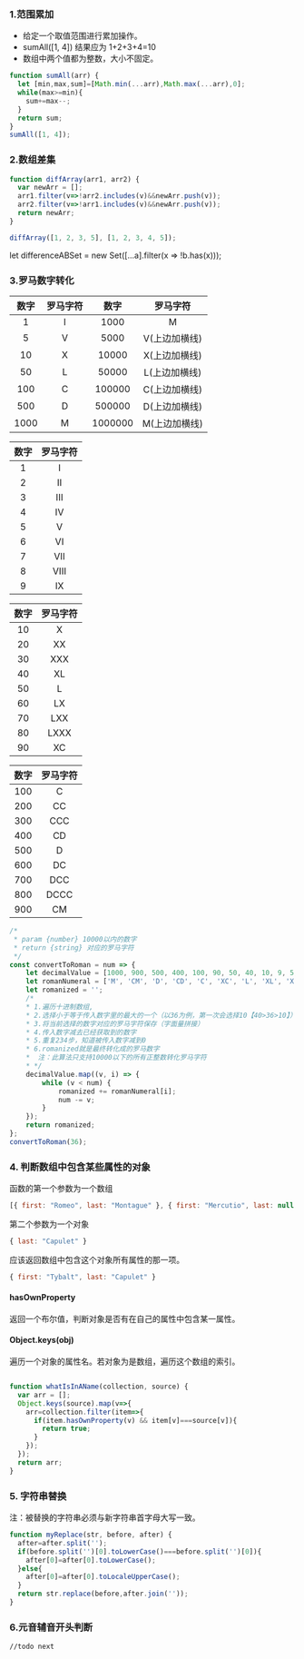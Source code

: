 ### 1.范围累加
- 给定一个取值范围进行累加操作。
- sumAll([1, 4]) 结果应为 1+2+3+4=10
- 数组中两个值都为整数，大小不固定。


```js
function sumAll(arr) {
  let [min,max,sum]=[Math.min(...arr),Math.max(...arr),0];
  while(max>=min){
    sum+=max--;
  }
  return sum;
}
sumAll([1, 4]);
```
### 2.数组差集


```js
function diffArray(arr1, arr2) {
  var newArr = [];
  arr1.filter(v=>!arr2.includes(v)&&newArr.push(v));
  arr2.filter(v=>!arr1.includes(v)&&newArr.push(v));
  return newArr;
}

diffArray([1, 2, 3, 5], [1, 2, 3, 4, 5]);
```
let differenceABSet = new Set([...a].filter(x => !b.has(x)));

### 3.罗马数字转化


数字 | 罗马字符 | 数字 | 罗马字符
:---:|:---: | :---:|:---:
1 | I | 1000 | M
5 | V | 5000 | V(上边加横线)
10 | X | 10000 | X(上边加横线)
50 | L | 50000 | L(上边加横线)
100 | C | 100000 | C(上边加横线)
500 | D | 500000 | D(上边加横线)
1000 | M | 1000000 | M(上边加横线)

数字 | 罗马字符
:---:|:---:
1 | I
2 | II
3 | III
4 | IV
5 | V
6 | VI
7 | VII
8 | VIII
9 | IX

数字 | 罗马字符
:---:|:---:
10 | X
20 | XX
30 | XXX
40 | XL
50 | L
60 | LX
70 | LXX
80 | LXXX
90 | XC

数字 | 罗马字符
:---:|:---:
100 | C
200 | CC
300 | CCC
400 | CD
500 | D
600 | DC
700 | DCC
800 | DCCC
900 | CM


```js
/*
 * param {number} 10000以内的数字
 * return {string} 对应的罗马字符
 */
const convertToRoman = num => {
    let decimalValue = [1000, 900, 500, 400, 100, 90, 50, 40, 10, 9, 5, 4, 1]; //十进制赋值数组
    let romanNumeral = ['M', 'CM', 'D', 'CD', 'C', 'XC', 'L', 'XL', 'X', 'IX', 'V', 'IV', 'I']; ////十进制赋值数组对应的罗马字符数组
    let romanized = '';
    /*
    * 1.遍历十进制数组,
    * 2.选择小于等于传入数字里的最大的一个（以36为例，第一次会选择10【40>36>10】）
    * 3.将当前选择的数字对应的罗马字符保存（字面量拼接）
    * 4.传入数字减去已经获取到的数字
    * 5.重复234步，知道被传入数字减到0
    * 6.romanized就是最终转化成的罗马数字
    *  注：此算法只支持10000以下的所有正整数转化罗马字符
    * */
    decimalValue.map((v, i) => {
        while (v < num) {
            romanized += romanNumeral[i];
            num -= v;
        }
    });
    return romanized;
};
convertToRoman(36);
```
### 4. 判断数组中包含某些属性的对象

函数的第一个参数为一个数组

```js
[{ first: "Romeo", last: "Montague" }, { first: "Mercutio", last: null }, { first: "Tybalt", last: "Capulet" }]
```
第二个参数为一个对象

```js
{ last: "Capulet" }
```
应该返回数组中包含这个对象所有属性的那一项。

```js
{ first: "Tybalt", last: "Capulet" }
```

#### hasOwnProperty 
返回一个布尔值，判断对象是否有在自己的属性中包含某一属性。

#### Object.keys(obj)
遍历一个对象的属性名。若对象为是数组，遍历这个数组的索引。


```js

function whatIsInAName(collection, source) {
  var arr = [];
  Object.keys(source).map(v=>{
    arr=collection.filter(item=>{
      if(item.hasOwnProperty(v) && item[v]===source[v]){
        return true;
      }
    });
  });
  return arr;
}
```

### 5. 字符串替换
注：被替换的字符串必须与新字符串首字母大写一致。


```js
function myReplace(str, before, after) {
  after=after.split('');
  if(before.split('')[0].toLowerCase()===before.split('')[0]){
    after[0]=after[0].toLowerCase();
  }else{
    after[0]=after[0].toLocaleUpperCase();
  }
  return str.replace(before,after.join(''));
}
```

### 6.元音辅音开头判断
    //todo next